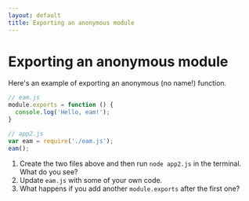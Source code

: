 ```yaml
---
layout: default
title: Exporting an anonymous module
---
```


# Exporting an anonymous module

Here's an example of exporting an anonymous (no name!) function.

```javascript
// eam.js
module.exports = function () {
  console.log('Hello, eam!');
}

// app2.js
var eam = require('./eam.js');
eam();
```

1. Create the two files above and then run `node app2.js` in the terminal. What do you see?
2. Update `eam.js` with some of your own code.
3. What happens if you add another `module.exports` after the first one?
